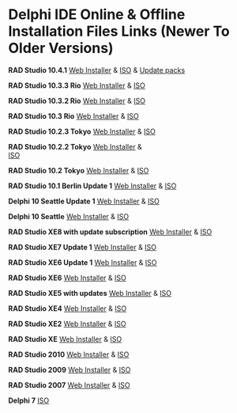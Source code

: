 # Delphi IDE Online & Offline Installation Files Links (Newer To Older Versions)

**RAD Studio 10.4.1**
[Web Installer](https://altd.embarcadero.com/download/radstudio/10.4/RADStudio-10-4-1-esd-1461.exe) & 
[ISO](http://altd.embarcadero.com/download/radstudio/10.4/radstudio_10_4_99797b.iso) & 
[Update packs](https://cc.embarcadero.com/reg/delphi)

**RAD Studio 10.3.3 Rio**
[Web Installer](https://altd.embarcadero.com/download/radstudio/10.3/radstudio_10_3_3_esd7899_nt.exe) & 
[ISO](https://altd.embarcadero.com/download/radstudio/10.3/delphicbuilder10_3_3_7899_nt.iso)

**RAD Studio 10.3.2 Rio**
[Web Installer](https://altd.embarcadero.com/download/radstudio/10.3/radstudio_10_3_2_esd_96593b.exe) & 
[ISO](http://altd.embarcadero.com//download/radstudio/10.3/delphicbuilder10_3_2_496593b.iso)

**RAD Studio 10.3 Rio**
[Web Installer](https://altd.embarcadero.com/download/radstudio/10.3/radstudio10_3_0_esd_94364.exe) & 
[ISO](http://altd.embarcadero.com/download/radstudio/10.3/delphicbuilder10_3_0_94364.iso)

**RAD Studio 10.2.3 Tokyo**
[Web Installer](https://altd.embarcadero.com/download/radstudio/10.2/radstudio10_2_3_esd__93231.exe) & 
[ISO](http://altd.embarcadero.com/download/radstudio/10.2/delphicbuilder10_2_3_2631.iso)

**RAD Studio 10.2.2 Tokyo**
[Web Installer](https://altd.embarcadero.com/download/radstudio/10.2/radstudio10_2_2_esd_2004.exe) &  
[ISO](http://altd.embarcadero.com/download/radstudio/10.2/delphicbuilder10_2_2_2004.iso)

**RAD Studio 10.2 Tokyo**
[Web Installer](https://altd.embarcadero.com/download/radstudio/10.2/radstudio10_2_esd.exe) & 
[ISO](http://altd.embarcadero.com/download/radstudio/10.2/delphicbuilder10_2.iso)

**RAD Studio 10.1 Berlin Update 1**
[Web Installer](https://altd.embarcadero.com/download/radstudio/10.1/radstudio10_1_upd2_esd.exe) & 
[ISO](http://altd.embarcadero.com/download/radstudio/10.1/delphicbuilder10_1_upd1.iso)

**Delphi 10 Seattle Update 1**
[Web Installer](https://altd.embarcadero.com/download/radstudio/10/delphi10_upd1_w_esd.exe) & 
[ISO](http://altd.embarcadero.com/download/radstudio/10/delphicbuilder10___upd1.iso)

**Delphi 10 Seattle**
[Web Installer](https://altd.embarcadero.com/download/radstudio/10/delphi10_esd.exe) & 
[ISO](http://altd.embarcadero.com/download/radstudio/10/delphicbuilder10.iso)

**RAD Studio XE8 with update subscription**
[Web Installer](https://altd.embarcadero.com/download/radstudio/xe8/delphi_xe8_upd1_subscription.exe) & 
[ISO](http://altd.embarcadero.com/download/radstudio/xe8/delphicbuilder_xe8_upd1_subscription.iso)

**RAD Studio XE7 Update 1**
[Web Installer](https://altd.embarcadero.com/download/radstudio/xe7/delphi_xe7_upd1_esd.exe) & 
[ISO](http://altd.embarcadero.com/download/radstudio/xe7/delphicbuilder_xe7_upd1_win.iso)

**RAD Studio XE6 Update 1**
[Web Installer](https://altd.embarcadero.com/download/radstudio/xe6/delphi_xe6_upd1_esd.exe) & 
[ISO](http://altd.embarcadero.com/download/radstudio/xe6/delphicbuilder_xe6_upd1_win.iso)

**RAD Studio XE6**
[Web Installer](https://altd.embarcadero.com/download/radstudio/xe6/delphi_xe6_esd.exe) & 
[ISO](http://altd.embarcadero.com/download/radstudio/xe6/delphicbuilder_xe6_win.iso)

**RAD Studio XE5 with updates**
[Web Installer](https://altd.embarcadero.com/download/radstudio/xe5/delphi_xe5_upd2_esd.exe) & 
[ISO](http://altd.embarcadero.com/download/radstudio/xe5/delphicbuilder_xe5_upd2_win.iso)

**RAD Studio XE4**
[Web Installer](https://altd.embarcadero.com/download/radstudio/xe4/delphi_xe4_upd1_esd.exe) & 
[ISO](http://altd.embarcadero.com/download/radstudio/xe4/delphicbuilder_xe4_upd1_win.iso)

**RAD Studio XE2**
[Web Installer](https://altd.embarcadero.com/download/radstudio/xe2/delphi_xe2_4429_win_esd.exe) & 
[ISO](http://altd.embarcadero.com/download/radstudio/xe2/delphicbuilder_xe2_4429_win_dl.iso)

**RAD Studio XE**
[Web Installer](https://altd.embarcadero.com/download/RADStudioXE/delphi_xe_3953b_win_esd.zip) & 
[ISO](http://altd.embarcadero.com/download/RADStudioXE/delphicbuilder_xe_3953B_win.iso)

**RAD Studio 2010**
[Web Installer](https://altd.embarcadero.com/download/RADStudio2010/delphi_2010_3615_win_esd.zip) & 
[ISO](http://altd.embarcadero.com/download/RADStudio2010/delphicbuilder_2010_3615_win.iso)

**RAD Studio 2009**
[Web Installer](https://altd.embarcadero.com/download/RADStudio2009/RADStudio2009_ESD_June2009.zip) & 
[ISO](http://altd.embarcadero.com/download/Delphi_C++Builder2009/Delphi_C++Builder2009_ISO_June2009.iso)

**RAD Studio 2007**
[Web Installer](https://altd.codegear.com/download/radstudio2007/CodeGearRADStudio2007setup.exe) & 
[ISO](http://altd.codegear.com/download/radstudio2007/CodeGearRADStudio2007_Dec2007.iso)

**Delphi 7**
[ISO](https://altd.embarcadero.com/download/delphi/d7/english/ent/delphi_7_ent_en.iso)